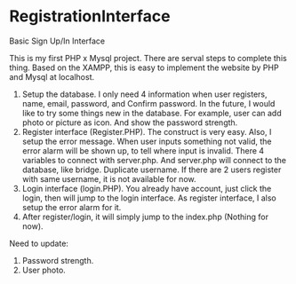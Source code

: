 # RegistrationInterface
Basic Sign Up/In  Interface

This is my first PHP x Mysql project.
There are serval steps to complete this thing.
Based on the XAMPP, this is easy to implement the website by PHP and Mysql at localhost.
1. Setup the database. I only need 4 information when user registers, name, email, password, and Confirm password.
In the future, I would like to try some things new in the database. For example, user can add photo or picture as icon.
And show the password strength.
2. Register interface (Register.PHP). The construct is very easy.
Also, I setup the error message. When user inputs something not valid, the error alarm will be shown up,
to tell where input is invalid.  There 4 variables to connect with server.php. And server.php will connect to the database, like bridge.
Duplicate username. If there are 2 users register with same username, it is not available for now.
3. Login interface (login.PHP). You already have account, just click the login, then will jump to the login interface.
As register interface, I also setup the error alarm for it.
4. After register/login, it will simply jump to the index.php (Nothing for now).


Need to update:
1. Password strength.
2. User photo.
